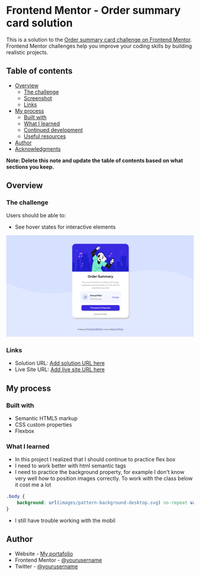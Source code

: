# Frontend Mentor - Order summary card solution

This is a solution to the [Order summary card challenge on Frontend Mentor](https://www.frontendmentor.io/challenges/order-summary-component-QlPmajDUj). Frontend Mentor challenges help you improve your coding skills by building realistic projects.

## Table of contents

-   [Overview](#overview)
    -   [The challenge](#the-challenge)
    -   [Screenshot](#screenshot)
    -   [Links](#links)
-   [My process](#my-process)
    -   [Built with](#built-with)
    -   [What I learned](#what-i-learned)
    -   [Continued development](#continued-development)
    -   [Useful resources](#useful-resources)
-   [Author](#author)
-   [Acknowledgments](#acknowledgments)

**Note: Delete this note and update the table of contents based on what sections you keep.**

## Overview

### The challenge

Users should be able to:

-   See hover states for interactive elements

![](my-proyect.PNG)

### Links

-   Solution URL: [Add solution URL here](https://your-solution-url.com)
-   Live Site URL: [Add live site URL here](https://your-live-site-url.com)

## My process

### Built with

-   Semantic HTML5 markup
-   CSS custom properties
-   Flexbox

### What I learned

-   In this project I realized that I should continue to practice flex box
-   I need to work better with html semantic tags
-   I need to practice the background property, for example I don't know very well how to position images correctly. To work with the class below it cost me a lot

```css
.body {
	background: url(images/pattern-background-desktop.svg) no-repeat var(--primary);
}
```

-   I still have trouble working with the mobil

## Author

-   Website - [My portafolio](https://hectorrperez.github.io/portafolio_hector/m)
-   Frontend Mentor - [@yourusername](https://www.frontendmentor.io/profile/hectorRpereze)
-   Twitter - [@yourusername](https://twitter.com/hectorPerezDev)
